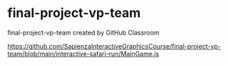 # final-project-vp-team
final-project-vp-team created by GitHub Classroom

https://github.com/SapienzaInteractiveGraphicsCourse/final-project-vp-team/blob/main/interactive-safari-run/MainGame.js
